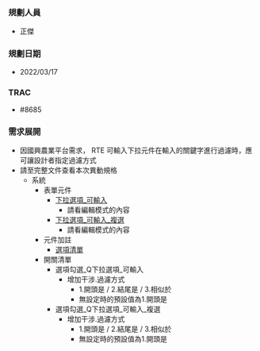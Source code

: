 ### <div id="user">規劃人員</div>
* 正傑

### <div id="updatedate">規劃日期</div>
* 2022/03/17

### <div id="trac">TRAC</div>
* #8685

### <div id="requirement">需求展開</div>
* 因國興農業平台需求， RTE 可輸入下拉元件在輸入的關鍵字進行過濾時，應可讓設計者指定過濾方式
* 請至完整文件查看本次異動規格
    * 系統
        * 表單元件
            * [下拉選項_可輸入](../../../RTE/SYSTEM/FORM/ctrl_dropDownCombo/README.md)
                * 請看編輯模式的內容
            * [下拉選項_可輸入_複選](../../../RTE/SYSTEM/FORM/ctrl_dropDownMultiCombo/README.md)
                * 請看編輯模式的內容
        * 元件加註
            * [選項清單](../../../RTE/IDE/FORM/OAList/README.md)
        * 開關清單
            * 選項勾選_Q下拉選項_可輸入
                * 增加干涉.過濾方式
                    * 1.開頭是 / 2.結尾是 / 3.相似於
                    * 無設定時的預設值為1.開頭是
            * 選項勾選_Q下拉選項_可輸入_複選
                * 增加干涉.過濾方式
                    * 1.開頭是 / 2.結尾是 / 3.相似於
                    * 無設定時的預設值為1.開頭是